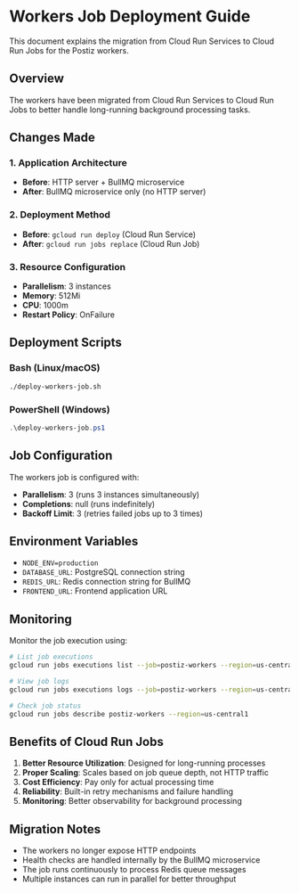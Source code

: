 # Workers Job Deployment Guide

This document explains the migration from Cloud Run Services to Cloud Run Jobs for the Postiz workers.

## Overview

The workers have been migrated from Cloud Run Services to Cloud Run Jobs to better handle long-running background processing tasks.

## Changes Made

### 1. Application Architecture
- **Before**: HTTP server + BullMQ microservice
- **After**: BullMQ microservice only (no HTTP server)

### 2. Deployment Method
- **Before**: `gcloud run deploy` (Cloud Run Service)
- **After**: `gcloud run jobs replace` (Cloud Run Job)

### 3. Resource Configuration
- **Parallelism**: 3 instances
- **Memory**: 512Mi
- **CPU**: 1000m
- **Restart Policy**: OnFailure

## Deployment Scripts

### Bash (Linux/macOS)
```bash
./deploy-workers-job.sh
```

### PowerShell (Windows)
```powershell
.\deploy-workers-job.ps1
```

## Job Configuration

The workers job is configured with:
- **Parallelism**: 3 (runs 3 instances simultaneously)
- **Completions**: null (runs indefinitely)
- **Backoff Limit**: 3 (retries failed jobs up to 3 times)

## Environment Variables

- `NODE_ENV=production`
- `DATABASE_URL`: PostgreSQL connection string
- `REDIS_URL`: Redis connection string for BullMQ
- `FRONTEND_URL`: Frontend application URL

## Monitoring

Monitor the job execution using:
```bash
# List job executions
gcloud run jobs executions list --job=postiz-workers --region=us-central1

# View job logs
gcloud run jobs executions logs --job=postiz-workers --region=us-central1

# Check job status
gcloud run jobs describe postiz-workers --region=us-central1
```

## Benefits of Cloud Run Jobs

1. **Better Resource Utilization**: Designed for long-running processes
2. **Proper Scaling**: Scales based on job queue depth, not HTTP traffic
3. **Cost Efficiency**: Pay only for actual processing time
4. **Reliability**: Built-in retry mechanisms and failure handling
5. **Monitoring**: Better observability for background processing

## Migration Notes

- The workers no longer expose HTTP endpoints
- Health checks are handled internally by the BullMQ microservice
- The job runs continuously to process Redis queue messages
- Multiple instances can run in parallel for better throughput
